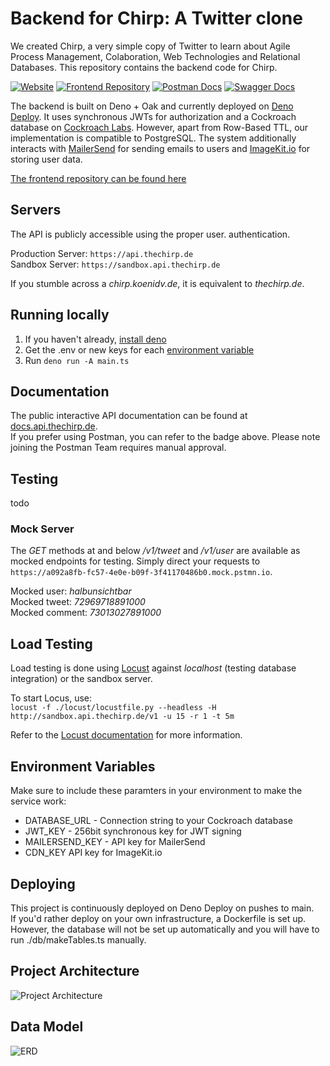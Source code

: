 # Backend for Chirp: A Twitter clone

We created Chirp, a very simple copy of Twitter to learn about Agile Process Management, Colaboration, Web Technologies and Relational Databases. This repository contains the backend code for Chirp.

[![Website](https://img.shields.io/website?down_message=Offline&label=API%20Status&up_message=Online&url=https%3A%2F%2Fapi.thechirp.de%2Fhealth)](https://api.thechirp.de)
[![Frontend Repository](https://img.shields.io/badge/Repository-Frontend-blue)](https://github.com/TobiasAschenbrenner/twitter-clone-frontend)
[![Postman Docs](https://img.shields.io/badge/Docs-Postman-orange)](https://lively-flare-730471.postman.co/workspace/Chirp~afca99b0-c47a-4215-8c99-a25d79e212a0/api/15277022-5be5-4bf6-b392-4d909e436d00)
[![Swagger Docs](https://img.shields.io/badge/Docs-Swagger%20UI-green)](https://docs.api.thechirp.de)

The backend is built on Deno + Oak and currently deployed on [Deno Deploy](https://deno.dev). It uses synchronous JWTs for authorization and a Cockroach database on [Cockroach Labs](https://www.cockroachlabs.com). However, apart from Row-Based TTL, our implementation is compatible to PostgreSQL.
The system additionally interacts with [MailerSend](https://mailersend.com) for sending emails to users and [ImageKit.io](https://imagekit.io) for storing user data.

[The frontend repository can be found here](https://github.com/TobiasAschenbrenner/twitter-clone-frontend)

## Servers

The API is publicly accessible using the proper user.
authentication.

Production Server: `https://api.thechirp.de`  
Sandbox Server: `https://sandbox.api.thechirp.de`

If you stumble across a *chirp.koenidv.de*, it is equivalent to *thechirp.de*.

## Running locally

1. If you haven't already, [install deno](https://deno.land/manual@v1.32.1/getting_started/installation)
2. Get the .env or new keys for each [environment variable](#environment-variables)
3. Run `deno run -A main.ts`

## Documentation

The public interactive API documentation can be found at [docs.api.thechirp.de](https://docs.api.thechirp.de).  
If you prefer using Postman, you can refer to the badge above. Please note joining the Postman Team requires manual approval.

## Testing

todo

### Mock Server

The *GET* methods at and below */v1/tweet* and */v1/user* are available as mocked endpoints for testing. Simply direct your requests to `https://a092a8fb-fc57-4e0e-b09f-3f41170486b0.mock.pstmn.io`.

Mocked user: *halbunsichtbar*  
Mocked tweet: *72969718891000*  
Mocked comment: *73013027891000*  

## Load Testing

Load testing is done using [Locust](https://locust.io) against *localhost* (testing database integration) or the sandbox server.

To start Locus, use:  
`locust -f ./locust/locustfile.py --headless -H http://sandbox.api.thechirp.de/v1 -u 15 -r 1 -t 5m`

Refer to the [Locust documentation](https://docs.locust.io/en/stable/configuration.html) for more information.

## Environment Variables

Make sure to include these paramters in your environment to make the service work:

- DATABASE_URL - Connection string to your Cockroach database
- JWT_KEY - 256bit synchronous key for JWT signing
- MAILERSEND_KEY - API key for MailerSend
- CDN_KEY API key for ImageKit.io

## Deploying

This project is continuously deployed on Deno Deploy on pushes to main.  
If you'd rather deploy on your own infrastructure, a Dockerfile is set up.
However, the database will not be set up automatically and you will have to run ./db/makeTables.ts manually.

## Project Architecture

![Project Architecture](https://user-images.githubusercontent.com/32238636/234537319-c985eb14-b7b1-4aee-9dec-dc9f81e96af7.png)

## Data Model

![ERD](https://user-images.githubusercontent.com/32238636/233807862-48738e40-b229-41fc-9754-92294f36f34a.png)
